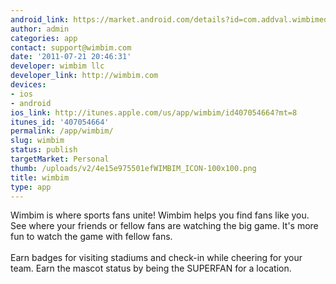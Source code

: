 ```yaml
---
android_link: https://market.android.com/details?id=com.addval.wimbimed&feature=search_result
author: admin
categories: app
contact: support@wimbim.com
date: '2011-07-21 20:46:31'
developer: wimbim llc
developer_link: http://wimbim.com
devices: 
- ios
- android
ios_link: http://itunes.apple.com/us/app/wimbim/id407054664?mt=8
itunes_id: '407054664'
permalink: /app/wimbim/
slug: wimbim
status: publish
targetMarket: Personal
thumb: /uploads/v2/4e15e975501efWIMBIM_ICON-100x100.png
title: wimbim
type: app
---
```


Wimbim is where sports fans unite! Wimbim helps you find fans like you. See where your friends or fellow fans are watching the big game. It's more fun to watch the game with fellow fans.<br />
<br />
Earn badges for visiting stadiums and check-in while cheering for your team. Earn the mascot status by being the SUPERFAN for a location.